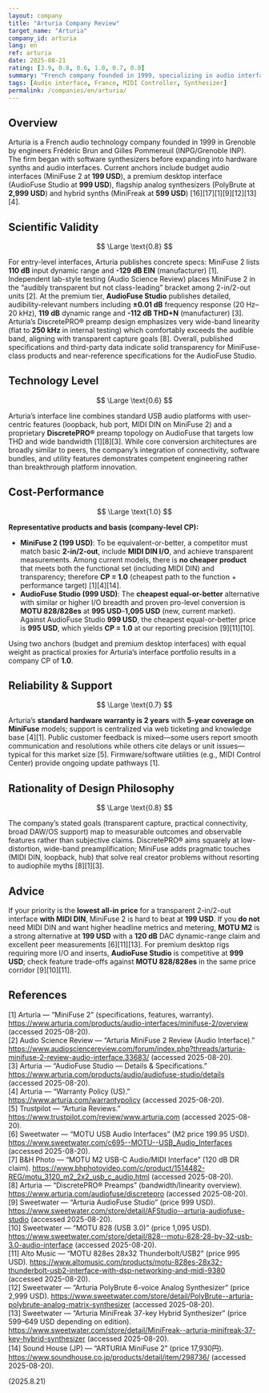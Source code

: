 ```yaml
---
layout: company
title: "Arturia Company Review"
target_name: "Arturia"
company_id: arturia
lang: en
ref: arturia
date: 2025-08-21
rating: [3.9, 0.8, 0.6, 1.0, 0.7, 0.8]
summary: "French company founded in 1999, specializing in audio interfaces, synthesizers, and MIDI controllers with measured performance ranging from competitive budget to premium segments"
tags: [Audio interface, France, MIDI Controller, Synthesizer]
permalink: /companies/en/arturia/
---
```

## Overview

Arturia is a French audio technology company founded in 1999 in Grenoble by engineers Frédéric Brun and Gilles Pommereuil (INPG/Grenoble INP). The firm began with software synthesizers before expanding into hardware synths and audio interfaces. Current anchors include budget audio interfaces (MiniFuse 2 at **199 USD**), a premium desktop interface (AudioFuse Studio at **999 USD**), flagship analog synthesizers (PolyBrute at **2,999 USD**) and hybrid synths (MiniFreak at **599 USD**) [16][17][1][9][12][13][4]. 

## Scientific Validity

$$ \Large \text{0.8} $$

For entry-level interfaces, Arturia publishes concrete specs: MiniFuse 2 lists **110 dB** input dynamic range and **-129 dB EIN** (manufacturer) [1]. Independent lab-style testing (Audio Science Review) places MiniFuse 2 in the “audibly transparent but not class-leading” bracket among 2-in/2-out units [2]. At the premium tier, **AudioFuse Studio** publishes detailed, audibility-relevant numbers including **±0.01 dB** frequency response (20 Hz–20 kHz), **119 dB** dynamic range and **-112 dB THD+N** (manufacturer) [3]. Arturia’s DiscretePRO® preamp design emphasizes very wide-band linearity (flat to **250 kHz** in internal testing) which comfortably exceeds the audible band, aligning with transparent capture goals [8]. Overall, published specifications and third-party data indicate solid transparency for MiniFuse-class products and near-reference specifications for the AudioFuse Studio.

## Technology Level

$$ \Large \text{0.6} $$

Arturia’s interface line combines standard USB audio platforms with user-centric features (loopback, hub port, MIDI DIN on MiniFuse 2) and a proprietary **DiscretePRO®** preamp topology on AudioFuse that targets low THD and wide bandwidth [1][8][3]. While core conversion architectures are broadly similar to peers, the company’s integration of connectivity, software bundles, and utility features demonstrates competent engineering rather than breakthrough platform innovation.

## Cost-Performance

$$ \Large \text{1.0} $$

**Representative products and basis (company-level CP):**

- **MiniFuse 2 (199 USD)**: To be equivalent-or-better, a competitor must match basic **2-in/2-out**, include **MIDI DIN I/O**, and achieve transparent measurements. Among current models, there is **no cheaper product** that meets both the functional set (including MIDI DIN) and transparency; therefore **CP = 1.0** (cheapest path to the function + performance target) [1][4][14].  
- **AudioFuse Studio (999 USD)**: The **cheapest equal-or-better** alternative with similar or higher I/O breadth and proven pro-level conversion is **MOTU 828/828es** at **995 USD**–**1,095 USD** (new, current market). Against AudioFuse Studio **999 USD**, the cheapest equal-or-better price is **995 USD**, which yields **CP = 1.0** at our reporting precision [9][11][10].

Using two anchors (budget and premium desktop interfaces) with equal weight as practical proxies for Arturia’s interface portfolio results in a company CP of **1.0**.

## Reliability & Support

$$ \Large \text{0.7} $$

Arturia’s **standard hardware warranty is 2 years** with **5-year coverage on MiniFuse** models; support is centralized via web ticketing and knowledge base [4][1]. Public customer feedback is mixed—some users report smooth communication and resolutions while others cite delays or unit issues—typical for this market size [5]. Firmware/software utilities (e.g., MIDI Control Center) provide ongoing update pathways [1].

## Rationality of Design Philosophy

$$ \Large \text{0.8} $$

The company’s stated goals (transparent capture, practical connectivity, broad DAW/OS support) map to measurable outcomes and observable features rather than subjective claims. DiscretePRO® aims squarely at low-distortion, wide-band preamplification; MiniFuse adds pragmatic touches (MIDI DIN, loopback, hub) that solve real creator problems without resorting to audiophile myths [8][1][3].

## Advice

If your priority is the **lowest all-in price** for a transparent 2-in/2-out interface **with MIDI DIN**, MiniFuse 2 is hard to beat at **199 USD**. If you **do not** need MIDI DIN and want higher headline metrics and metering, **MOTU M2** is a strong alternative at **199 USD** with a **120 dB** DAC dynamic-range claim and excellent peer measurements [6][11][13]. For premium desktop rigs requiring more I/O and inserts, **AudioFuse Studio** is competitive at **999 USD**; check feature trade-offs against **MOTU 828/828es** in the same price corridor [9][10][11].

## References

[1] Arturia — “MiniFuse 2” (specifications, features, warranty). https://www.arturia.com/products/audio-interfaces/minifuse-2/overview (accessed 2025-08-20).  
[2] Audio Science Review — “Arturia MiniFuse 2 Review (Audio Interface).” https://www.audiosciencereview.com/forum/index.php?threads/arturia-minifuse-2-review-audio-interface.33683/ (accessed 2025-08-20).  
[3] Arturia — “AudioFuse Studio — Details & Specifications.” https://www.arturia.com/products/audio/audiofuse-studio/details (accessed 2025-08-20).  
[4] Arturia — “Warranty Policy (US).” https://www.arturia.com/warrantypolicy (accessed 2025-08-20).  
[5] Trustpilot — “Arturia Reviews.” https://www.trustpilot.com/review/www.arturia.com (accessed 2025-08-20).  
[6] Sweetwater — “MOTU USB Audio Interfaces” (M2 price 199.95 USD). https://www.sweetwater.com/c695--MOTU--USB_Audio_Interfaces (accessed 2025-08-20).  
[7] B&H Photo — “MOTU M2 USB-C Audio/MIDI Interface” (120 dB DR claim). https://www.bhphotovideo.com/c/product/1514482-REG/motu_3120_m2_2x2_usb_c_audio.html (accessed 2025-08-20).  
[8] Arturia — “DiscretePRO® Preamps” (bandwidth/linearity overview). https://www.arturia.com/audiofuse/discretepro (accessed 2025-08-20).  
[9] Sweetwater — “Arturia AudioFuse Studio” (price 999 USD). https://www.sweetwater.com/store/detail/AFStudio--arturia-audiofuse-studio (accessed 2025-08-20).  
[10] Sweetwater — “MOTU 828 (USB 3.0)” (price 1,095 USD). https://www.sweetwater.com/store/detail/828--motu-828-28-by-32-usb-3.0-audio-interface (accessed 2025-08-20).  
[11] Alto Music — “MOTU 828es 28x32 Thunderbolt/USB2” (price 995 USD). https://www.altomusic.com/products/motu-828es-28x32-thunderbolt-usb2-interface-with-dsp-networking-and-midi-9380 (accessed 2025-08-20).  
[12] Sweetwater — “Arturia PolyBrute 6-voice Analog Synthesizer” (price 2,999 USD). https://www.sweetwater.com/store/detail/PolyBrute--arturia-polybrute-analog-matrix-synthesizer (accessed 2025-08-20).  
[13] Sweetwater — “Arturia MiniFreak 37-key Hybrid Synthesizer” (price 599–649 USD depending on edition). https://www.sweetwater.com/store/detail/MiniFreak--arturia-minifreak-37-key-hybrid-synthesizer (accessed 2025-08-20).  
[14] Sound House (JP) — “ARTURIA MiniFuse 2” (price 17,930円). https://www.soundhouse.co.jp/products/detail/item/298736/ (accessed 2025-08-20).

(2025.8.21)

